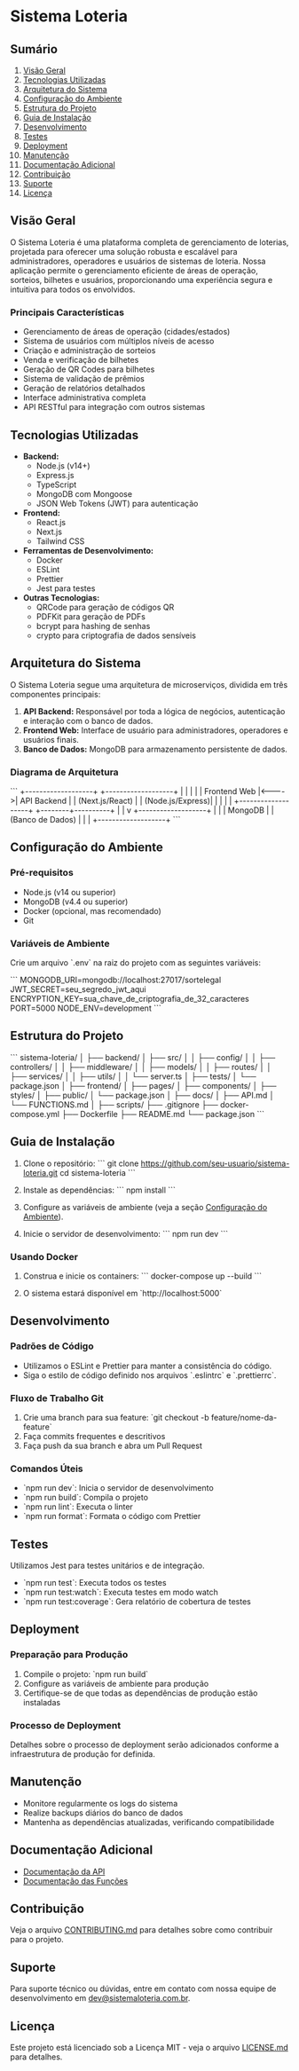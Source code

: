 # Sistema Loteria

## Sumário
1. [Visão Geral](#visão-geral)
2. [Tecnologias Utilizadas](#tecnologias-utilizadas)
3. [Arquitetura do Sistema](#arquitetura-do-sistema)
4. [Configuração do Ambiente](#configuração-do-ambiente)
5. [Estrutura do Projeto](#estrutura-do-projeto)
6. [Guia de Instalação](#guia-de-instalação)
7. [Desenvolvimento](#desenvolvimento)
8. [Testes](#testes)
9. [Deployment](#deployment)
10. [Manutenção](#manutenção)
11. [Documentação Adicional](#documentação-adicional)
12. [Contribuição](#contribuição)
13. [Suporte](#suporte)
14. [Licença](#licença)

## Visão Geral

O Sistema Loteria é uma plataforma completa de gerenciamento de loterias, projetada para oferecer uma solução robusta e escalável para administradores, operadores e usuários de sistemas de loteria. Nossa aplicação permite o gerenciamento eficiente de áreas de operação, sorteios, bilhetes e usuários, proporcionando uma experiência segura e intuitiva para todos os envolvidos.

### Principais Características

- Gerenciamento de áreas de operação (cidades/estados)
- Sistema de usuários com múltiplos níveis de acesso
- Criação e administração de sorteios
- Venda e verificação de bilhetes
- Geração de QR Codes para bilhetes
- Sistema de validação de prêmios
- Geração de relatórios detalhados
- Interface administrativa completa
- API RESTful para integração com outros sistemas

## Tecnologias Utilizadas

- **Backend:**
  - Node.js (v14+)
  - Express.js
  - TypeScript
  - MongoDB com Mongoose
  - JSON Web Tokens (JWT) para autenticação
- **Frontend:**
  - React.js
  - Next.js
  - Tailwind CSS
- **Ferramentas de Desenvolvimento:**
  - Docker
  - ESLint
  - Prettier
  - Jest para testes
- **Outras Tecnologias:**
  - QRCode para geração de códigos QR
  - PDFKit para geração de PDFs
  - bcrypt para hashing de senhas
  - crypto para criptografia de dados sensíveis

## Arquitetura do Sistema

O Sistema Loteria segue uma arquitetura de microserviços, dividida em três componentes principais:

1. **API Backend:** Responsável por toda a lógica de negócios, autenticação e interação com o banco de dados.
2. **Frontend Web:** Interface de usuário para administradores, operadores e usuários finais.
3. **Banco de Dados:** MongoDB para armazenamento persistente de dados.

### Diagrama de Arquitetura

\```
+-------------------+      +-------------------+
|                   |      |                   |
|  Frontend Web     |<---->|  API Backend      |
|  (Next.js/React)  |      |  (Node.js/Express)|
|                   |      |                   |
+-------------------+      +--------+----------+
                                    |
                                    |
                                    v
                           +-------------------+
                           |                   |
                           |  MongoDB          |
                           |  (Banco de Dados) |
                           |                   |
                           +-------------------+
\```

## Configuração do Ambiente

### Pré-requisitos

- Node.js (v14 ou superior)
- MongoDB (v4.4 ou superior)
- Docker (opcional, mas recomendado)
- Git

### Variáveis de Ambiente

Crie um arquivo \`.env\` na raiz do projeto com as seguintes variáveis:

\```
MONGODB_URI=mongodb://localhost:27017/sortelegal
JWT_SECRET=seu_segredo_jwt_aqui
ENCRYPTION_KEY=sua_chave_de_criptografia_de_32_caracteres
PORT=5000
NODE_ENV=development
\```

## Estrutura do Projeto

\```
sistema-loteria/
│
├── backend/
│   ├── src/
│   │   ├── config/
│   │   ├── controllers/
│   │   ├── middleware/
│   │   ├── models/
│   │   ├── routes/
│   │   ├── services/
│   │   ├── utils/
│   │   └── server.ts
│   ├── tests/
│   └── package.json
│
├── frontend/
│   ├── pages/
│   ├── components/
│   ├── styles/
│   ├── public/
│   └── package.json
│
├── docs/
│   ├── API.md
│   └── FUNCTIONS.md
│
├── scripts/
├── .gitignore
├── docker-compose.yml
├── Dockerfile
├── README.md
└── package.json
\```

## Guia de Instalação

1. Clone o repositório:
   \```
   git clone https://github.com/seu-usuario/sistema-loteria.git
   cd sistema-loteria
   \```

2. Instale as dependências:
   \```
   npm install
   \```

3. Configure as variáveis de ambiente (veja a seção [Configuração do Ambiente](#configuração-do-ambiente)).

4. Inicie o servidor de desenvolvimento:
   \```
   npm run dev
   \```

### Usando Docker

1. Construa e inicie os containers:
   \```
   docker-compose up --build
   \```

2. O sistema estará disponível em \`http://localhost:5000\`

## Desenvolvimento

### Padrões de Código

- Utilizamos o ESLint e Prettier para manter a consistência do código.
- Siga o estilo de código definido nos arquivos \`.eslintrc\` e \`.prettierrc\`.

### Fluxo de Trabalho Git

1. Crie uma branch para sua feature: \`git checkout -b feature/nome-da-feature\`
2. Faça commits frequentes e descritivos
3. Faça push da sua branch e abra um Pull Request

### Comandos Úteis

- \`npm run dev\`: Inicia o servidor de desenvolvimento
- \`npm run build\`: Compila o projeto
- \`npm run lint\`: Executa o linter
- \`npm run format\`: Formata o código com Prettier

## Testes

Utilizamos Jest para testes unitários e de integração.

- \`npm run test\`: Executa todos os testes
- \`npm run test:watch\`: Executa testes em modo watch
- \`npm run test:coverage\`: Gera relatório de cobertura de testes

## Deployment

### Preparação para Produção

1. Compile o projeto: \`npm run build\`
2. Configure as variáveis de ambiente para produção
3. Certifique-se de que todas as dependências de produção estão instaladas

### Processo de Deployment

Detalhes sobre o processo de deployment serão adicionados conforme a infraestrutura de produção for definida.

## Manutenção

- Monitore regularmente os logs do sistema
- Realize backups diários do banco de dados
- Mantenha as dependências atualizadas, verificando compatibilidade

## Documentação Adicional

- [Documentação da API](./docs/API.md)
- [Documentação das Funções](./docs/FUNCTIONS.md)

## Contribuição

Veja o arquivo [CONTRIBUTING.md](CONTRIBUTING.md) para detalhes sobre como contribuir para o projeto.

## Suporte

Para suporte técnico ou dúvidas, entre em contato com nossa equipe de desenvolvimento em dev@sistemaloteria.com.br.

## Licença

Este projeto está licenciado sob a Licença MIT - veja o arquivo [LICENSE.md](LICENSE.md) para detalhes.
